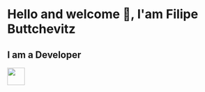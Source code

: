 <h1>Hello and welcome 👋, I'am Filipe Buttchevitz</h1>

<h2 >I am a Developer</h2>

<p align="left" dir="auto">
  <img height="40em" src="https://skillicons.dev/icons?i=html,css,javascript,typescript,git,cs,vite,react,nodejs,tailwind"/>
</p>
